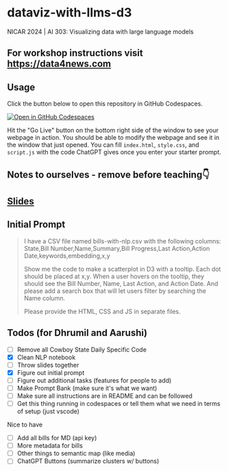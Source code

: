 # dataviz-with-llms-d3

NICAR 2024 | AI 303: Visualizing data with large language models

##  For workshop instructions visit https://data4news.com

## Usage

Click the button below to open this repository in GitHub Codespaces.

[![Open in GitHub Codespaces](https://github.com/codespaces/badge.svg)](https://codespaces.new/dmil/dataviz-with-llms-d3)

Hit the "Go Live" button on the bottom right side of the window to see your webpage in action. You should be able to modify the webpage and see it in the window that just opened. You can fill `index.html`, `style.css`, and `script.js` with the code ChatGPT gives once you enter your starter prompt.

## Notes to ourselves - remove before teaching👇 

## [Slides](https://docs.google.com/presentation/d/1f3INfweSXUMEqRyKGkDSPE4a2WGoIPda_Hz_yckvQDk/edit#slide=id.p)
## Initial Prompt 
> I have a CSV file named bills-with-nlp.csv with the following columns: State,Bill Number,Name,Summary,Bill Progress,Last Action,Action Date,keywords,embedding,x,y
>
> Show me the code to make a scatterplot in D3 with a tooltip. Each dot should be placed at x,y. When a user hovers on the tooltip, they should see the Bill Number,  Name, Last Action, and Action Date. And please add a search box that will let users filter by searching the Name column.
>
> Please provide the HTML, CSS and JS in separate files.


## Todos (for Dhrumil and Aarushi)
- [ ] Remove all Cowboy State Daily Specific Code 
- [x] Clean NLP notebook
- [ ] Throw slides together
- [x] Figure out initial prompt
- [ ] Figure out additional tasks (features for people to add)
- [ ] Make Prompt Bank (make sure it's what we want)
- [ ] Make sure all instructions are in README and can be followed
- [ ] Get this thing running in codespaces or tell them what we need in terms of setup (just vscode)

Nice to have
- [ ] Add all bills for MD (api key)
- [ ] More metadata for bills
- [ ] Other things to semantic map (like media)
- [ ] ChatGPT Buttons (summarize clusters w/ buttons)